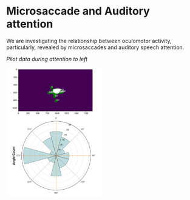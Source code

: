 # Microsaccade and Auditory attention

We are investigating the relationship between oculomotor activity, particularly, revealed by microsaccades and auditory speech attention. <br>

*Pilot data during attention to left*

<img src="images/ms_aud_1.jpg" alt="pilot result" width="50%">

